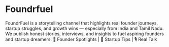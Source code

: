 # Foundrfuel
FoundrFuel is a storytelling channel that highlights real founder journeys, startup struggles, and growth wins — especially from India and Tamil Nadu.  We publish honest stories, interviews, and insights to fuel aspiring founders and startup dreamers.  💼 Founder Spotlights | 🚀 Startup Tips | 🎙 Real Talk
